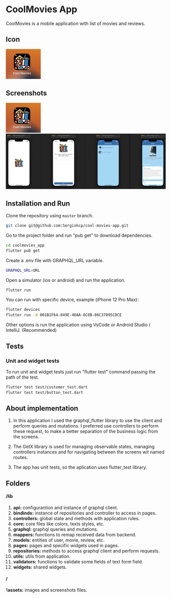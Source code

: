 # CoolMovies App

CoolMovies is a mobile application with list of movies and reviews.

## Icon

![Icon](./assets/screenshots/screenshot_1.png)

## Screenshots

![Screenshot 1](./assets/screenshots/screenshot_1.png)
![Screenshot 2](./assets/screenshots/screenshot_2.png)

## Installation and Run

Clone the repository using `master` branch.

```bash
git clone git@github.com:Sergiohcp/cool-movies-app.git
```

Go to the project folder and run "pub get" to download dependencies.

```bash
cd coolmovies_app
flutter pub get
```

Create a .env file with GRAPHQL_URL variable.

```bash
GRAPHQL_URL=URL
```

Open a simulator (ios or android) and run the application.

```bash
flutter run
```

You can run with specific device, example (iPhone 12 Pro Max):

```bash
flutter devices
flutter run -d 001B1F64-849E-48AA-8C0B-86C37095CDCE
```
Other options is run the application using VsCode or Android Studio / IntelliJ. (Recommended)

## Tests

### Unit and widget tests

To run unit and widget tests just run "flutter test" command passing the path of the test.

```bash
flutter test test/customer_test.dart
flutter test test/button_test.dart
```

## About implementation

1. In this application I used the graphql_flutter library to use the client and perform queries and mutations. I preferred use controllers to perform these request, to make a better separation of the business logic from the screens.

2. The GetX library is used for managing observable states, managing controllers instances and for navigating between the screens wit named routes.

3. The app has unit tests, so the aplication uses flutter_test library.

## Folders

#### /lib
1. **api:** configurantion and instance of graphql client.
2. **bindinds:** instance of repositories and controller to access in pages.
3. **controllers:** global state and methods with application rules.
4. **core:** core files like colors, texts styles, etc.
5. **graphql:** graphql queries and mutations.
6. **mappers:** functions to remap received data from backend.
7. **models:** entities of user, movie, review, etc.
8. **pages:** pages and specific widgets used in pages.
9. **repositories:** methods to access graphql client and perform requests.
7. **utils:** utils from application.
8. **validators:** functions to validate some fields of text form field.
9. **widgets:** shared widgets.

#### /

1**assets:** images and screenshots files.